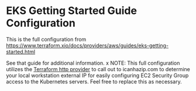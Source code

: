 # EKS Getting Started Guide Configuration

This is the full configuration from https://www.terraform.xio/docs/providers/aws/guides/eks-getting-started.html

See that guide for additional information.
x
NOTE: This full configuration utilizes the [Terraform http provider](https://www.terraform.io/docsx/providers/http/index.html) to call out to icanhazip.com to determine your local workstation external IP for easily configuring EC2 Security Group access to the Kubernetes servers. Feel free to replace this as necessary.
